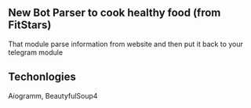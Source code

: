 ## New Bot Parser to cook healthy food (from FitStars)

That module parse information from website and then put it back to your telegram module

## Techonlogies

Aiogramm, BeautyfulSoup4


